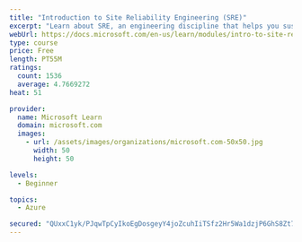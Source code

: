 ```yaml
---
title: "Introduction to Site Reliability Engineering (SRE)"
excerpt: "Learn about SRE, an engineering discipline that helps you sustainably achieve the appropriate level of reliability in your systems, services, and products."
webUrl: https://docs.microsoft.com/en-us/learn/modules/intro-to-site-reliability-engineering/
type: course
price: Free
length: PT55M
ratings:
  count: 1536
  average: 4.7669272
heat: 51

provider:
  name: Microsoft Learn
  domain: microsoft.com
  images:
    - url: /assets/images/organizations/microsoft.com-50x50.jpg
      width: 50
      height: 50

levels:
  - Beginner

topics:
  - Azure

secured: "QUxxC1yk/PJqwTpCyIkoEgDosgeyY4joZcuhIiTSfz2Hr5Wa1dzjP6GhS8Zt7+QiIHymUjtPQX3ydbYo/Osep1ekT+CneFUnOH5hmL1ugIWY3P+ZpdkOk8NsPFRvk/7nK0RZqobgesSsMu5RrtGM7ey9pjpy8ZvI4UlYVqTuoDAT6WCFGa6WyJ3+zLM2sLJI/Y4J6UXYw2PwcA77eY2/kzhuPH/81rSapulfcGEkSJ7HlJA00Z7Q96Dr4dBhZVK2Rjaz382fd2hzXNoy1Gr9HxGYLGwj6B/7F4pETGNWl7WBCuX6RFGD+8FQaEkuRQN6llG7Zz5jJdosssFh08dTHJAjPaW/CDsNdhZnyMtaFya5Oqqin/b9/KCQBWnn4m8R8c0W3JtOgUX4NZ5LTaSpdz2T0JBWXpEDlxt4BRN+JIY=;uKT/EU6lPGPL2bzZdm3s/g=="
---
```


